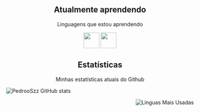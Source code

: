 <!--- 
<h2 align="center">Projects</h2>
<p align="center">My most outstanding projectss so far.</p>

| <a href="https://cyber-lounge.net" target="_blank">**Cyber Lounge**</a> | <a href="https://minebet.net" target="_blank">**Minebet Network**</a> 
| :---: | :---: |
| <img align='center' src='https://i.imgur.com/HKOcCTz.png' width="150px" height='100px'> | <img align='center' src='https://i.imgur.com/Y6T9twR.png' width="150px" height='150px'>
| <a href="https://cyber-lounge.net" target="_blank">`https://cyber-lounge.net`</a> | <a href="https://minebet.net" target="_blank">`https://minebet.net`</a>
-->

<h2 align="center">Atualmente aprendendo</h2>
<p align="center">Linguagens que estou aprendendo</p>

<p align="center">
  <img src="https://cdn.discordapp.com/attachments/874116193861115916/887169158851215390/5848152fcef1014c0b5e4967.png" height='42px'/>
  <img src="https://cdn.discordapp.com/attachments/874116193861115916/887168275761479680/kisspng-node-js-javascript-website-development-express-js-weekly-2-5b7c78fc5a3e87.971757701534884092.png" height='42px'/>
</p>

<h2 align="center">Estatísticas</h2>
<p align="center">Minhas estatísticas atuais do Github</p>
<p align="center">
</p>

![PedrooSzz GitHub stats](https://github-readme-stats.vercel.app/api?username=Pedroo&show_icons=true&theme=radical)

<p align="center">
<img style="float: right;" alt="Línguas Mais Usadas" src="https://github-readme-stats.vercel.app/api/top-langs/?username=Flairings&layout=compact&hide_border=true&theme=dark" />
